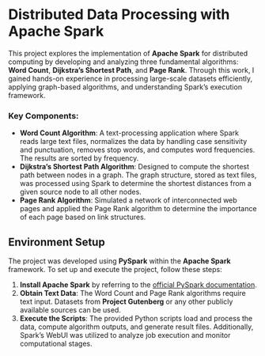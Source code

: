 # Distributed Data Processing with Apache Spark  

This project explores the implementation of **Apache Spark** for distributed computing by developing and analyzing three fundamental algorithms: **Word Count**, **Dijkstra’s Shortest Path**, and **Page Rank**. Through this work, I gained hands-on experience in processing large-scale datasets efficiently, applying graph-based algorithms, and understanding Spark’s execution framework.

### Key Components:
- **Word Count Algorithm**: A text-processing application where Spark reads large text files, normalizes the data by handling case sensitivity and punctuation, removes stop words, and computes word frequencies. The results are sorted by frequency.
- **Dijkstra’s Shortest Path Algorithm**: Designed to compute the shortest path between nodes in a graph. The graph structure, stored as text files, was processed using Spark to determine the shortest distances from a given source node to all other nodes.
- **Page Rank Algorithm**: Simulated a network of interconnected web pages and applied the Page Rank algorithm to determine the importance of each page based on link structures.

## Environment Setup  
The project was developed using **PySpark** within the **Apache Spark** framework. To set up and execute the project, follow these steps:

1. **Install Apache Spark** by referring to the [official PySpark documentation](https://spark.apache.org/docs/latest/api/python/getting_started/install.html).
2. **Obtain Text Data**: The Word Count and Page Rank algorithms require text input. Datasets from **Project Gutenberg** or any other publicly available sources can be used.
3. **Execute the Scripts**: The provided Python scripts load and process the data, compute algorithm outputs, and generate result files. Additionally, Spark’s WebUI was utilized to analyze job execution and monitor computational stages.

